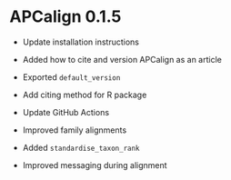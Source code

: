 # APCalign 0.1.5


* Update installation instructions 

* Added how to cite and version APCalign as an article

* Exported `default_version`

* Add citing method for R package

* Update GitHub Actions

* Improved family alignments 

* Added `standardise_taxon_rank`

* Improved messaging during alignment



